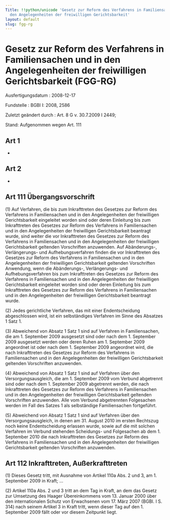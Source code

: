 ```yaml
---
Title: !!python/unicode 'Gesetz zur Reform des Verfahrens in Familiensachen und in
  den Angelegenheiten der freiwilligen Gerichtsbarkeit'
layout: default
slug: fgg-rg
---
```


# Gesetz zur Reform des Verfahrens in Familiensachen und in den Angelegenheiten der freiwilligen Gerichtsbarkeit (FGG-RG)

Ausfertigungsdatum
:   2008-12-17

Fundstelle
:   BGBl I: 2008, 2586

Zuletzt geändert durch
:   Art. 8 G v. 30.7.2009 I 2449;

Stand: Aufgenommen wegen Art. 111

## Art 1

-


## Art 2

-


## Art 111 Übergangsvorschrift

(1) Auf Verfahren, die bis zum Inkrafttreten des Gesetzes zur Reform
des Verfahrens in Familiensachen und in den Angelegenheiten der
freiwilligen Gerichtsbarkeit eingeleitet worden sind oder deren
Einleitung bis zum Inkrafttreten des Gesetzes zur Reform des
Verfahrens in Familiensachen und in den Angelegenheiten der
freiwilligen Gerichtsbarkeit beantragt wurde, sind weiter die vor
Inkrafttreten des Gesetzes zur Reform des Verfahrens in Familiensachen
und in den Angelegenheiten der freiwilligen Gerichtsbarkeit geltenden
Vorschriften anzuwenden. Auf Abänderungs-, Verlängerungs- und
Aufhebungsverfahren finden die vor Inkrafttreten des Gesetzes zur
Reform des Verfahrens in Familiensachen und in den Angelegenheiten der
freiwilligen Gerichtsbarkeit geltenden Vorschriften Anwendung, wenn
die Abänderungs-, Verlängerungs- und Aufhebungsverfahren bis zum
Inkrafttreten des Gesetzes zur Reform des Verfahrens in Familiensachen
und in den Angelegenheiten der freiwilligen Gerichtsbarkeit
eingeleitet worden sind oder deren Einleitung bis zum Inkrafttreten
des Gesetzes zur Reform des Verfahrens in Familiensachen und in den
Angelegenheiten der freiwilligen Gerichtsbarkeit beantragt wurde.

(2) Jedes gerichtliche Verfahren, das mit einer Endentscheidung
abgeschlossen wird, ist ein selbständiges Verfahren im Sinne des
Absatzes 1 Satz 1.

(3) Abweichend von Absatz 1 Satz 1 sind auf Verfahren in
Familiensachen, die am 1. September 2009 ausgesetzt sind oder nach dem
1\. September 2009 ausgesetzt werden oder deren Ruhen am 1. September
2009 angeordnet ist oder nach dem 1. September 2009 angeordnet wird,
die nach Inkrafttreten des Gesetzes zur Reform des Verfahrens in
Familiensachen und in den Angelegenheiten der freiwilligen
Gerichtsbarkeit geltenden Vorschriften anzuwenden.

(4) Abweichend von Absatz 1 Satz 1 sind auf Verfahren über den
Versorgungsausgleich, die am 1. September 2009 vom Verbund abgetrennt
sind oder nach dem 1. September 2009 abgetrennt werden, die nach
Inkrafttreten des Gesetzes zur Reform des Verfahrens in Familiensachen
und in den Angelegenheiten der freiwilligen Gerichtsbarkeit geltenden
Vorschriften anzuwenden. Alle vom Verbund abgetrennten Folgesachen
werden im Fall des Satzes 1 als selbständige Familiensachen
fortgeführt.

(5) Abweichend von Absatz 1 Satz 1 sind auf Verfahren über den
Versorgungsausgleich, in denen am 31. August 2010 im ersten Rechtszug
noch keine Endentscheidung erlassen wurde, sowie auf die mit solchen
Verfahren im Verbund stehenden Scheidungs- und Folgesachen ab dem 1.
September 2010 die nach Inkrafttreten des Gesetzes zur Reform des
Verfahrens in Familiensachen und in den Angelegenheiten der
freiwilligen Gerichtsbarkeit geltenden Vorschriften anzuwenden.


## Art 112 Inkrafttreten, Außerkrafttreten

(1) Dieses Gesetz tritt, mit Ausnahme von Artikel 110a Abs. 2 und 3,
am 1. September 2009 in Kraft; ...

(2) Artikel 110a Abs. 2 und 3 tritt an dem Tag in Kraft, an dem das
Gesetz zur Umsetzung des Haager Übereinkommens vom 13. Januar 2000
über den internationalen Schutz von Erwachsenen vom 17. März 2007
(BGBl. I S. 314) nach seinem Artikel 3 in Kraft tritt, wenn dieser Tag
auf den 1. September 2009 fällt oder vor diesem Zeitpunkt liegt.

